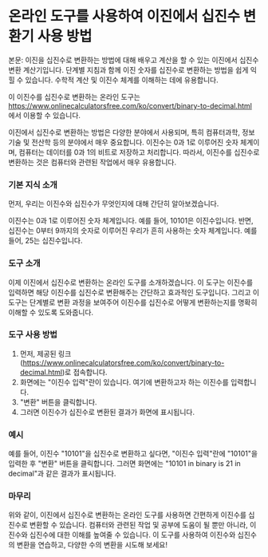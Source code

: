 온라인 도구를 사용하여 이진에서 십진수 변환기 사용 방법
===============================

본문: 이진을 십진수로 변환하는 방법에 대해 배우고 계산을 할 수 있는 이진에서 십진수 변환 계산기입니다. 단계별 지침과 함께 이진 숫자를 십진수로 변환하는 방법을 쉽게 익힐 수 있습니다. 수학적 계산 및 이진수 체계를 이해하는 데에 유용합니다.

이 이진수를 십진수로 변환하는 온라인 도구는 <https://www.onlinecalculatorsfree.com/ko/convert/binary-to-decimal.html> 에서 이용할 수 있습니다.

이진에서 십진수로 변환하는 방법은 다양한 분야에서 사용되며, 특히 컴퓨터과학, 정보기술 및 전산학 등의 분야에서 매우 중요합니다. 이진수는 0과 1로 이루어진 숫자 체계이며, 컴퓨터는 데이터를 0과 1의 비트로 저장하고 처리합니다. 따라서, 이진수를 십진수로 변환하는 것은 컴퓨터와 관련된 작업에서 매우 유용합니다.

### 기본 지식 소개

먼저, 우리는 이진수와 십진수가 무엇인지에 대해 간단히 알아보겠습니다.

이진수는 0과 1로 이루어진 숫자 체계입니다. 예를 들어, 10101은 이진수입니다. 반면, 십진수는 0부터 9까지의 숫자로 이루어진 우리가 흔히 사용하는 숫자 체계입니다. 예를 들어, 25는 십진수입니다.

### 도구 소개

이제 이진에서 십진수로 변환하는 온라인 도구를 소개하겠습니다. 이 도구는 이진수를 입력하면 해당 이진수를 십진수로 변환해주는 간단하고 효과적인 도구입니다. 그리고 이 도구는 단계별로 변환 과정을 보여주어 이진수를 십진수로 어떻게 변환하는지를 명확히 이해할 수 있도록 도와줍니다.

### 도구 사용 방법

1. 먼저, 제공된 링크(<https://www.onlinecalculatorsfree.com/ko/convert/binary-to-decimal.html>)로 접속합니다.
2. 화면에는 "이진수 입력"란이 있습니다. 여기에 변환하고자 하는 이진수를 입력합니다.
3. "변환" 버튼을 클릭합니다.
4. 그러면 이진수가 십진수로 변환된 결과가 화면에 표시됩니다.

### 예시

예를 들어, 이진수 "10101"을 십진수로 변환하고 싶다면, "이진수 입력"란에 "10101"을 입력한 후 "변환" 버튼을 클릭합니다. 그러면 화면에는 "10101 in binary is 21 in decimal"과 같은 결과가 표시됩니다.

### 마무리

위와 같이, 이진에서 십진수로 변환하는 온라인 도구를 사용하면 간편하게 이진수를 십진수로 변환할 수 있습니다. 컴퓨터와 관련된 작업 및 공부에 도움이 될 뿐만 아니라, 이진수와 십진수에 대한 이해를 높여줄 수 있습니다. 이 도구를 사용하여 이진수와 십진수의 변환을 연습하고, 다양한 수의 변환을 시도해 보세요!